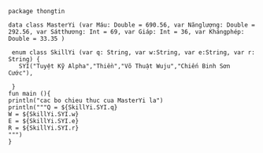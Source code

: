     package thongtin

    data class MasterYi (var Máu: Double = 690.56, var Nănglượng: Double = 292.56, var Sátthương: Int = 69, var Giáp: Int = 36, var Khángphép: Double = 33.35 )

     enum class SkillYi (var q: String, var w:String, var e:String, var r: String) {
       SYI("Tuyệt Kỹ Alpha","Thiền","Võ Thuật Wuju","Chiến Binh Sơn Cước"),

     }
    fun main (){
    println("cac bo chieu thuc cua MasterYi la")
    println("""Q = ${SkillYi.SYI.q} 
    W = ${SkillYi.SYI.w} 
    E = ${SkillYi.SYI.e} 
    R = ${SkillYi.SYI.r} 
    """)
    }
    
